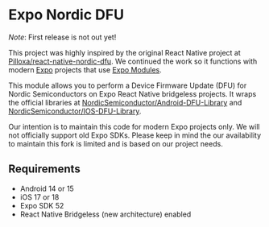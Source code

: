 # Expo Nordic DFU

*Note*: First release is not out yet!

This project was highly inspired by the original React Native project at [Pilloxa/react-native-nordic-dfu](https://github.com/Pilloxa/react-native-nordic-dfu). We continued the work so it functions with modern [Expo](http://expo.dev/) projects that use [Expo Modules](https://docs.expo.dev/modules/overview/).

This module allows you to perform a Device Firmware Update (DFU) for Nordic Semiconductors on Expo React Native bridgeless projects. It wraps the official libraries at [NordicSemiconductor/Android-DFU-Library](https://github.com/NordicSemiconductor/Android-DFU-Library) and [NordicSemiconductor/IOS-DFU-Library](https://github.com/NordicSemiconductor/IOS-DFU-Library).

Our intention is to maintain this code for modern Expo projects only. We will not officially support old Expo SDKs. Please keep in mind the our availability to maintain this fork is limited and is based on our project needs.

## Requirements

- Android 14 or 15
- iOS 17 or 18
- Expo SDK 52
- React Native Bridgeless (new architecture) enabled
